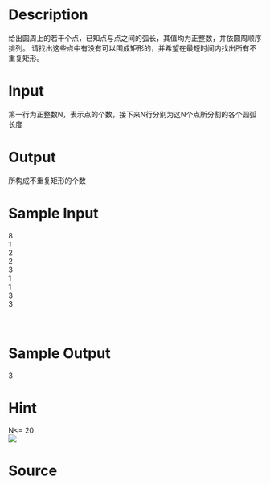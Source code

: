 
# Description

<div class="content">给出圆周上的若干个点，已知点与点之间的弧长，其值均为正整数，并依圆周顺序排列。
请找出这些点中有没有可以围成矩形的，并希望在最短时间内找出所有不重复矩形。
</div>

# Input

<div class="content">第一行为正整数N，表示点的个数，接下来N行分别为这N个点所分割的各个圆弧长度

</div>

# Output

<div class="content">所构成不重复矩形的个数
</div>

# Sample Input

<div class="content"><span class="sampledata">8<br/>
1<br/>
2<br/>
2<br/>
3<br/>
1<br/>
1<br/>
3<br/>
3<br/>
<br/>
<br/>
</span></div>

# Sample Output

<div class="content"><span class="sampledata">3<br/>
</span></div>

# Hint

<div class="content"><p>N&lt;= 20<br/>
<img border="0" src="source/bzoj/1800/img/aHR0cHM6Ly9seWRzeS5jb20vSnVkZ2VPbmxpbmUvaW1hZ2VzLzE4MDAuanBn.jpg"/> </p></div>

# Source

<div class="content"><p><a href="problemset.php?search="></a></p></div>


